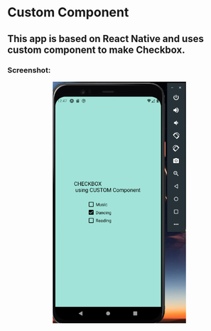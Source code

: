 # Custom Component
## This app is based on React Native and uses custom component to make Checkbox.

### Screenshot:

<div align="center">
  <img src="screenshots/main.png" width="300">
  </div>
